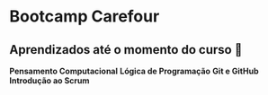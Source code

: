# Bootcamp Carefour

## Aprendizados até o momento do curso :wave:

**Pensamento Computacional**
**Lógica de Programação**
**Git e GitHub**
**Introdução ao Scrum**

